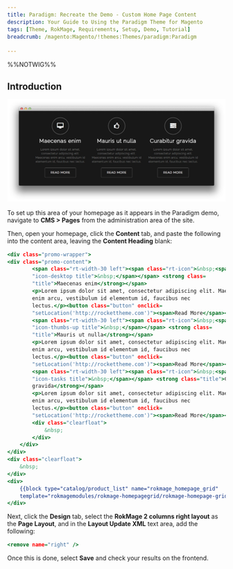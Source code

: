 ```yaml
---
title: Paradigm: Recreate the Demo - Custom Home Page Content
description: Your Guide to Using the Paradigm Theme for Magento
tags: [Theme, RokMage, Requirements, Setup, Demo, Tutorial]
breadcrumb: /magento:Magento/!themes:Themes/paradigm:Paradigm

---
```


%%NOTWIG%%

Introduction
-----

![Home][home]

To set up this area of your homepage as it appears in the Paradigm demo, navigate to **CMS > Pages** from the administration area of the site. 

Then, open your homepage, click the **Content** tab, and paste the following into the content area, leaving the **Content Heading** blank:

~~~ .html
<div class="promo-wrapper">
<div class="promo-content">
        <span class="rt-width-30 left"><span class="rt-icon">&nbsp;<span class=
        "icon-desktop title">&nbsp;</span></span> <strong class=
        "title">Maecenas enim</strong></span>
        <p>Lorem ipsum dolor sit amet, consectetur adipiscing elit. Maecenas
        enim arcu, vestibulum id elementum id, faucibus nec
        lectus.</p><button class="button" onclick=
        "setLocation('http://rockettheme.com')"><span>Read More</span></button>
        <span class="rt-width-30 left"><span class="rt-icon">&nbsp;<span class=
        "icon-thumbs-up title">&nbsp;</span></span> <strong class=
        "title">Mauris ut nulla</strong></span>
        <p>Lorem ipsum dolor sit amet, consectetur adipiscing elit. Maecenas
        enim arcu, vestibulum id elementum id, faucibus nec
        lectus.</p><button class="button" onclick=
        "setLocation('http://rockettheme.com')"><span>Read More</span></button>
        <span class="rt-width-30 left"><span class="rt-icon">&nbsp;<span class=
        "icon-tasks title">&nbsp;</span></span> <strong class="title">Curabitur
        gravida</strong></span>
        <p>Lorem ipsum dolor sit amet, consectetur adipiscing elit. Maecenas
        enim arcu, vestibulum id elementum id, faucibus nec
        lectus.</p><button class="button" onclick=
        "setLocation('http://rockettheme.com')"><span>Read More</span></button>
        <div class="clearfloat">
            &nbsp;
        </div>
    </div>
</div>
<div class="clearfloat">
    &nbsp;
</div>
<div>
    {{block type="catalog/product_list" name="rokmage_homepage_grid"
    template="rokmagemodules/rokmage-homepagegrid/rokmage-homepage-grid.phtml"}}
</div>
~~~
    
Next, click the **Design** tab, select the **RokMage 2 columns right layout** as the **Page Layout**, and in the **Layout Update XML** text area, add the following:

~~~ .html
<remove name="right" />
~~~

Once this is done, select **Save** and check your results on the frontend.

[home]: assets/home.jpg